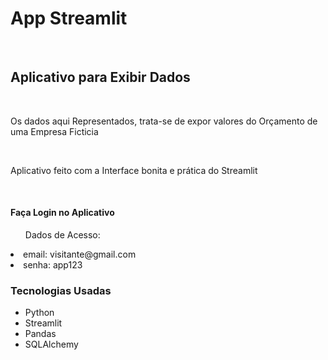 <h1>App Streamlit</h1>
<br>
<h2>Aplicativo para Exibir Dados</h2>
<br>
<p>Os dados aqui Representados, trata-se de expor valores do Orçamento de uma Empresa Ficticia</p>
<br>
<p>Aplicativo feito com a Interface bonita e prática do Streamlit</p>
<br>
<h4>Faça Login no Aplicativo</h4>
<ul>Dados de Acesso:</ul>
    <li>email: visitante@gmail.com</li>
    <li>senha: app123</li>

<h3>Tecnologias Usadas</h3>
<ul>
    <li>Python</li>
    <li>Streamlit</li>
    <li>Pandas</li>
    <li>SQLAlchemy</li>
</ul>
